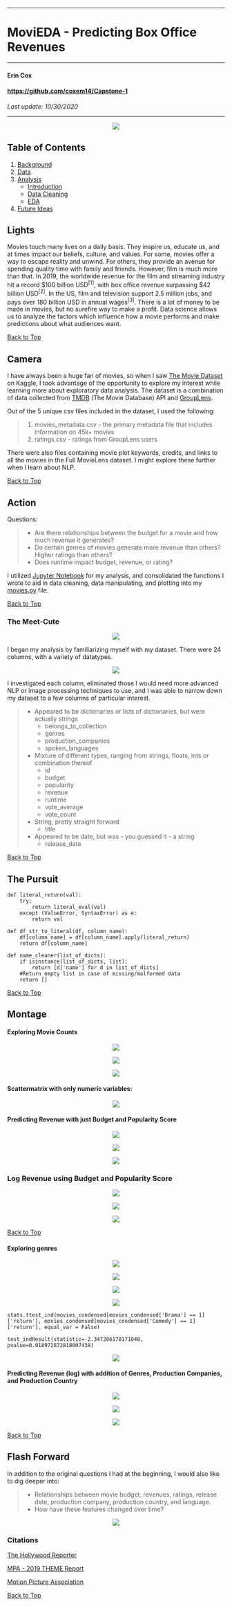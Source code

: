 **********************************************
# MoviEDA - Predicting Box Office Revenues
**********************************************

#### Erin Cox
#### https://github.com/coxem14/Capstone-1
*Last update: 10/30/2020*
***

<p align = 'center'>
    <img src = 'https://media.giphy.com/media/8lKyuiFprZaj2lC3WN/giphy.gif'>
</p>

## Table of Contents
1. [Background](#Lights)
2. [Data](#Camera)
3. [Analysis](#Action)
    * [Introduction](#Meet-Cute)
    * [Data Cleaning](#Pursuit)
    * [EDA](#Montage)
4. [Future Ideas](#Flash-Forward)

## Lights

 Movies touch many lives on a daily basis. They inspire us, educate us, and at times impact our beliefs, culture, and values. For some, movies offer a way to escape reality and unwind. For others, they provide an avenue for spending quality time with family and friends. However, film is much more than that. In 2019, the worldwide revenue for the film and streaming industry hit a record $100 billion USD<sup>[1]</sup>, with box office revenue surpassing $42 billion USD<sup>[2]</sup>. In the US, film and television support 2.5 million jobs, and pays over 180 billion USD in annual wages<sup>[3]</sup>. There is a lot of money to be made in movies, but no surefire way to make a profit. Data science allows us to analyze the factors which influence how a movie performs and make predictions about what audiences want.

[Back to Top](#Table-of-Contents)

## Camera
I have always been a huge fan of movies, so when I saw [The Movie Dataset](https://www.kaggle.com/rounakbanik/the-movies-dataset) on Kaggle, I took advantage of the opportunity to explore my interest while learning more about exploratory data analysis. The dataset is a combination of data collected from [TMDB](https://www.themoviedb.org/) (The Movie Database) API and [GroupLens](https://grouplens.org/datasets/movielens/latest/). 

Out of the 5 unique csv files included in the dataset, I used the following: 
> 1. movies_metadata.csv - the primary metadata file that includes information on 45k+ movies
> 2. ratings.csv - ratings from GroupLens users

There were also files containing movie plot keywords, credits, and links to all the movies in the Full MovieLens dataset. I might explore these further when I learn about NLP.

[Back to Top](#Table-of-Contents)

## Action

Questions:
> * Are there relationships between the budget for a movie and how much revenue it generates? 
> * Do certain genres of movies generate more revenue than others? Higher ratings than others?
> * Does runtime impact budget, revenue, or rating?

I utilized [Jupyter Notebook](https://github.com/coxem14/Capstone-1/blob/main/MoviEDA.ipynb) for my analysis, and consolidated the functions I wrote to aid in data cleaning, data manipulating, and plotting into my [movies.py](https://github.com/coxem14/Capstone-1/blob/main/movies.py) file.

[Back to Top](#Table-of-Contents)

### The Meet-Cute

<p align = 'center'>
    <img src = 'https://github.com/coxem14/Capstone-1/blob/main/images/dataset_snapshot.png'>
</p>

I began my analysis by familiarizing myself with my dataset. There were 24 columns, with a variety of datatypes. 

<p align = 'center'>
    <img src = 'https://github.com/coxem14/Capstone-1/blob/main/images/original_dataset_info.png'>
</p>

I investigated each column, eliminated those I would need more advanced NLP or image processing techniques to use, and I was able to narrow down my dataset to a few columns of particular interest.

> * Appeared to be dictionaries or lists of dictionaries, but were actually strings
>   * belongs_to_collection
>   * genres
>   * production_companies
>   * spoken_languages 
> * Mixture of different types, ranging from strings, floats, ints or combination thereof
>   * id
>   * budget
>   * popularity
>   * revenue
>   * runtime
>   * vote_average
>   * vote_count
> * String, pretty straight forward
>   * title
> * Appeared to be date, but was - you guessed it - a string
>   * release_date    

[Back to Top](#Table-of-Contents)

## The Pursuit

```
def literal_return(val):
    try:
        return literal_eval(val)
    except (ValueError, SyntaxError) as e:
        return val

def df_str_to_literal(df, column_name):
    df[column_name] = df[column_name].apply(literal_return)
    return df[column_name]

def name_cleaner(list_of_dicts):
    if isinstance(list_of_dicts, list):
        return [d['name'] for d in list_of_dicts]
    #Return empty list in case of missing/malformed data
    return []
```
[Back to Top](#Table-of-Contents)

## Montage

#### Exploring Movie Counts

<p align = 'center'>
    <img src = 'https://github.com/coxem14/Capstone-1/blob/main/images/movie_counts_by_genre.png'>
</p>


<p align = 'center'>
    <img src = 'https://github.com/coxem14/Capstone-1/blob/main/images/movie_count_by_company.png'>
</p>


<p align = 'center'>
    <img src = 'https://github.com/coxem14/Capstone-1/blob/main/images/counts_by_country.png'>
</p>

#### Scattermatrix with only numeric variables:
<p align = 'center'>
    <img src = 'https://github.com/coxem14/Capstone-1/blob/main/images/original_scatter_matrix.png'>
</p>

#### Predicting Revenue with just Budget and Popularity Score

<p align = 'center'>
    <img src = 'https://github.com/coxem14/Capstone-1/blob/main/images/actual_vs_model_1.png'>
</p>

<p align = 'center'>
    <img src = 'https://github.com/coxem14/Capstone-1/blob/main/images/residuals_1.png'>
</p>

<p align = 'center'>
    <img src = 'https://github.com/coxem14/Capstone-1/blob/main/images/qq_plot_1.png'>
</p>

### Log Revenue using Budget and Popularity Score

<p align = 'center'>
    <img src = 'https://github.com/coxem14/Capstone-1/blob/main/images/actual_vs_model_2.png'>
</p>

<p align = 'center'>
    <img src = 'https://github.com/coxem14/Capstone-1/blob/main/images/log_residuals_1.png'>
</p>

<p align = 'center'>
    <img src = 'https://github.com/coxem14/Capstone-1/blob/main/images/log_qq_plot1.png'>
</p>

[Back to Top](#Table-of-Contents)

#### Exploring genres
<p align = 'center'>
    <img src = 'https://github.com/coxem14/Capstone-1/blob/main/images/runtime_by_genre.png'>
</p>

<p align = 'center'>
    <img src = 'https://github.com/coxem14/Capstone-1/blob/main/images/return_by_genre.png'>
</p>

<p align = 'center'>
    <img src = 'https://github.com/coxem14/Capstone-1/blob/main/images/top_performing_movies.png'>
</p>

<p align = 'center'>
    <img src = 'https://github.com/coxem14/Capstone-1/blob/main/images/return_by_genre_wo.png'>
</p>

```
stats.ttest_ind(movies_condensed[movies_condensed['Drama'] == 1]['return'], movies_condensed[movies_condensed['Comedy'] == 1]['return'], equal_var = False)

test_indResult(statistic=-2.347286178171048, pvalue=0.018972872818007438)
```

<p align = 'center'>
    <img src = 'https://github.com/coxem14/Capstone-1/blob/main/images/top_performing_movies_wo_outliers.png'>
</p>


#### Predicting Revenue (log) with addition of Genres, Production Companies, and Production Country 

<p align = 'center'>
    <img src = 'https://github.com/coxem14/Capstone-1/blob/main/images/actual_vs_model_3.png'>
</p>

<p align = 'center'>
    <img src = 'https://github.com/coxem14/Capstone-1/blob/main/images/log_residuals_2.png'>
</p>

<p align = 'center'>
    <img src = 'https://github.com/coxem14/Capstone-1/blob/main/images/log_qq_plot_2.png'>
</p>

[Back to Top](#Table-of-Contents)


## Flash Forward

In addition to the original questions I had at the beginning, I would also like to dig deeper into:
> * Relationships between movie budget, revenues, ratings, release date, production company, production country, and language.
> * How have these features changed over time? 


<p align = 'center'>
    <img src = 'https://media.giphy.com/media/l4FAPaGGeB7D1LfIA/giphy.gif'>
</p>

### Citations

[The Hollywood Reporter](https://www.hollywoodreporter.com/news/fueled-by-streaming-global-entertainment-market-hit-record-100-billion-2019-1283800)

[MPA - 2019 THEME Report](https://www.motionpictures.org/wp-content/uploads/2020/03/MPA-THEME-2019.pdf)

[Motion Picture Association](https://www.motionpictures.org/what-we-do/driving-economic-growth/)

[Back to Top](#Table-of-Contents)






































